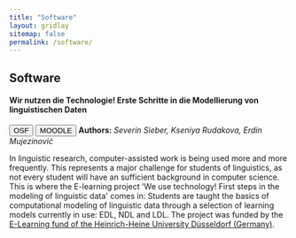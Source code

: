 ```yaml
---
title: "Software"
layout: gridlay
sitemap: false
permalink: /software/
---
```


<style>
img{
  border-radius: 10px;
}
iframe {
  width: 175px;
  display: inline;
  vertical-align:middle;
  <!-- margin-bottom:5px; -->
  <!-- margin-left:5px; -->
  <!-- border: 1px solid red; -->
}
.col-md-3 {
  margin:0;
  padding:0;
  margin-top:10px;
  margin-bottom:10px;
  display:block;
  overflow:hidden;
  text-align:center;
  display: table-cell;
  height: auto;
  float: none;
  background:white;
  border-radius:20px;
  <!-- border: 1px solid black; -->
}
</style>

## Software

<div class="jumbotron">
<div class="row align-items-end">
<div class="col-md-12 col-sm-12">
<h4><b>Wir nutzen die Technologie! Erste Schritte in die Modellierung von linguistischen
Daten</b></h4>
<a href="https://osf.io/jgv8t/?view_only=5a26e88a0b974822a4f94aa5f7fa645b" target="_blank"><button class="btn btn-success btn-sm">OSF</button></a>
<a href="https://moodle.phil.hhu.de/course/view.php?id=1488" target="_blank"><button class="btn btn-info btn-sm">MOODLE</button></a>
<!--
<a href="{{ site.url }}{{ site.baseurl }}/papers/elearningReportWork.pdf" target="_blank"><button class="btn btn-danger btn-sm">PAPER</button></a> 
-->
<b>Authors:</b>
<i>Severin Sieber, Kseniya Rudakova, Erdin Mujezinović</i>


In linguistic research, computer-assisted work is being used more and more frequently. This represents a major challenge for students of linguistics, as not every student will have an sufficient background in computer science. This is where the E-learning project 'We use technology! First steps in the modeling of linguistic data' comes in: Students are taught the basics of computational modeling of linguistic data through a selection of learning models currently in use: EDL, NDL and LDL. The project was funded by the [E-Learning fund of the Heinrich-Heine University Düsseldorf (Germany)](https://www.elearning.hhu.de/elearning-foerderfonds).

</div>
</div>
</div>
